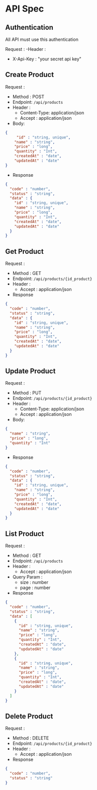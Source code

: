 # API Spec

## Authentication
All API must use this authentication

Request :
-Header :
  - X-Api-Key : "your secret api key"

## Create Product

Request :
- Method : POST
- Endpoint: `/api/products`
- Header :
  - Content-Type: application/json
  - Accept : application/json
- Body:
```json
{
     "id" : "string, unique",
    "name" : "string",
    "price" : "long",
    "quantity" : "Int",
    "createdAt" : "date",
    "updatedAt" : "date"
}
```
- Response
```json
{
  "code" : "number",
  "status" : "string",
  "data" : {
    "id" : "string, unique",
    "name" : "string",
    "price" : "long",
    "quantity" : "Int",
    "createdAt" : "date",
    "updatedAt" : "date"
  }
}
```

## Get Product

Request :
- Method : GET
- Endpoint: `/api/products/{id_product}`
- Header :
    - Accept : application/json
- Response
```json
{
  "code" : "number",
  "status" : "string",
  "data" : {
    "id" : "string, unique",
    "name" : "string",
    "price" : "long",
    "quantity" : "Int",
    "createdAt" : "date",
    "updatedAt" : "date"
  }
}
```

## Update Product

Request :
- Method : PUT
- Endpoint: `/api/products/{id_product}`
- Header :
    - Content-Type: application/json
    - Accept : application/json
- Body:
```json
{
  "name" : "string",
  "price" : "long",
  "quantity" : "Int"
}
```
- Response
```json
{
  "code" : "number",
  "status" : "string",
  "data" : {
    "id" : "string, unique",
    "name" : "string",
    "price" : "long",
    "quantity" : "Int",
    "createdAt" : "date",
    "updatedAt" : "date"
  }
}
```

## List Product

Request :
- Method : GET
- Endpoint: `/api/products`
- Header :
    - Accept : application/json
- Query Param :
  - size : number
  - page : number
- Response
```json
{
  "code" : "number",
  "status" : "string",
  "data" : [
    {
      "id" : "string, unique",
      "name" : "string",
      "price" : "long",
      "quantity" : "Int",
      "createdAt" : "date",
      "updatedAt" : "date"
    },
    {
      "id" : "string, unique",
      "name" : "string",
      "price" : "long",
      "quantity" : "Int",
      "createdAt" : "date",
      "updatedAt" : "date"
    }
  ]
}
```

## Delete Product

Request :
- Method : DELETE
- Endpoint: `/api/products/{id_product}`
- Header :
    - Accept : application/json
- Response
```json
{
  "code" : "number",
  "status" : "string"
}
```